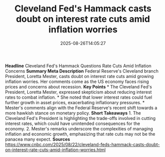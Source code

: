 ﻿---
title: "Cleveland Fed's Hammack casts doubt on interest rate cuts amid inflation worries"
date: "2025-08-26T14:05:27"
category: "Markets"
summary: ""
slug: "cleveland feds hammack casts doubt on interest rate cuts ami"
source_urls:
  - "https://www.cnbc.com/2025/08/22/cleveland-feds-hammack-casts-doubt-on-interest-rate-cuts-amid-inflation-worries.html"
seo:
  title: "Cleveland Fed's Hammack casts doubt on interest rate cuts amid inflation worries | Hash n Hedge"
  description: ""
  keywords: ["news", "markets", "brief"]
---
**Headline** Cleveland Fed's Hammack Questions Rate Cuts Amid Inflation Concerns  **Summary Meta Description** Federal Reserve's Cleveland branch President, Loretta Mester, casts doubt on interest rate cuts amid growing inflation worries. Her comments come as the US economy faces rising prices and concerns about recession.  **Key Points**  * The Cleveland Fed's President, Loretta Mester, expressed skepticism about reducing interest rates to combat inflation. * She noted that lower interest rates could fuel further growth in asset prices, exacerbating inflationary pressures. * Mester's comments align with the Federal Reserve's recent shift towards a more hawkish stance on monetary policy.  **Short Takeaways**  1. The Cleveland Fed's President is highlighting the trade-offs involved in cutting interest rates, which could have unintended consequences for the economy. 2. Mester's remarks underscore the complexities of managing inflation and economic growth, emphasizing that rate cuts may not be the panacea many expect.  **Sources** https://www.cnbc.com/2025/08/22/cleveland-feds-hammack-casts-doubt-on-interest-rate-cuts-amid-inflation-worries.html 
